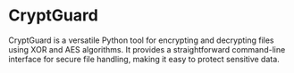 # CryptGuard
CryptGuard  is a versatile Python tool for encrypting and decrypting files using XOR and AES algorithms. It provides a straightforward command-line interface for secure file handling, making it easy to protect sensitive data.
